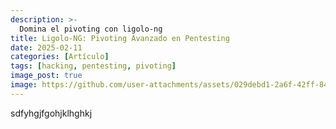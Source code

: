 ```yaml
---
description: >-
  Domina el pivoting con ligolo-ng
title: Ligolo-NG: Pivoting Avanzado en Pentesting
date: 2025-02-11
categories: [Artículo]
tags: [hacking, pentesting, pivoting]
image_post: true
image: https://github.com/user-attachments/assets/029debd1-2a6f-42ff-8466-1904e7856074
---
```


sdfyhgjfgohjklhghkj
